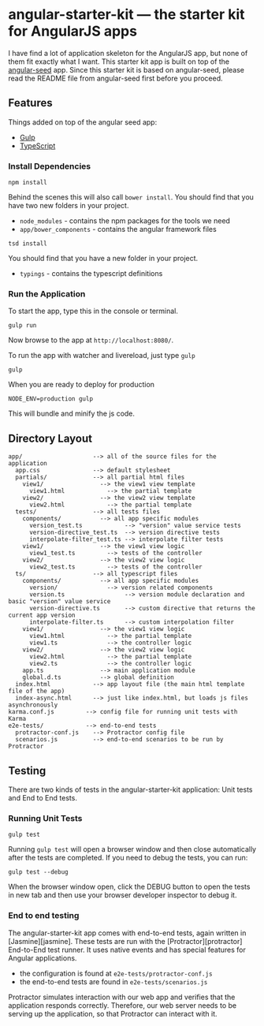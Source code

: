 # angular-starter-kit — the starter kit for AngularJS apps

I have find a lot of application skeleton for the AngularJS app, but none of them fit exactly what
I want. This starter kit app is built on top of the [angular-seed](https://github.com/angular/angular-seed) app.
Since this starter kit is based on angular-seed, please read the README file from angular-seed first before 
you proceed. 

## Features

Things added on top of the angular seed app:

* [Gulp](http://gulpjs.com/)
* [TypeScript](http://www.typescriptlang.org/)

### Install Dependencies

```
npm install
```

Behind the scenes this will also call `bower install`.  You should find that you have two new
folders in your project.

* `node_modules` - contains the npm packages for the tools we need
* `app/bower_components` - contains the angular framework files

```
tsd install
```

You should find that you have a new folder in your project.

* `typings` - contains the typescript definitions

### Run the Application

To start the app, type this in the console or terminal.

```
gulp run
```

Now browse to the app at `http://localhost:8080/`.

To run the app with watcher and livereload, just type `gulp`

```
gulp
```

When you are ready to deploy for production

```
NODE_ENV=production gulp
```

This will bundle and minify the js code.

## Directory Layout

```
app/                    --> all of the source files for the application
  app.css               --> default stylesheet
  partials/             --> all partial html files
    view1/                --> the view1 view template
      view1.html            --> the partial template
    view2/                --> the view2 view template
      view2.html            --> the partial template
  tests/                --> all tests files
    components/           --> all app specific modules
      version_test.ts            --> "version" value service tests
      version-directive_test.ts  --> version directive tests
      interpolate-filter_test.ts --> interpolate filter tests
    view1/                --> the view1 view logic
      view1_test.ts         --> tests of the controller
    view2/                --> the view2 view logic
      view2_test.ts         --> tests of the controller
  ts/                   --> all typescript files
    components/           --> all app specific modules
      version/              --> version related components
      version.ts                 --> version module declaration and basic "version" value service
      version-directive.ts       --> custom directive that returns the current app version
      interpolate-filter.ts      --> custom interpolation filter
    view1/                --> the view1 view logic
      view1.html            --> the partial template
      view1.ts              --> the controller logic
    view2/                --> the view2 view logic
      view2.html            --> the partial template
      view2.ts              --> the controller logic
    app.ts                --> main application module
    global.d.ts           --> global definition
  index.html            --> app layout file (the main html template file of the app)
  index-async.html      --> just like index.html, but loads js files asynchronously
karma.conf.js         --> config file for running unit tests with Karma
e2e-tests/            --> end-to-end tests
  protractor-conf.js    --> Protractor config file
  scenarios.js          --> end-to-end scenarios to be run by Protractor
```

## Testing

There are two kinds of tests in the angular-starter-kit application: Unit tests and End to End tests.

### Running Unit Tests

```
gulp test
```

Running `gulp test` will open a browser window and then close automatically after the tests are completed.
If you need to debug the tests, you can run:

```
gulp test --debug
```

When the browser window open, click the DEBUG button to open the tests in new tab and then use your browser 
developer inspector to debug it.


### End to end testing

The angular-starter-kit app comes with end-to-end tests, again written in [Jasmine][jasmine]. These tests
are run with the [Protractor][protractor] End-to-End test runner.  It uses native events and has
special features for Angular applications.

* the configuration is found at `e2e-tests/protractor-conf.js`
* the end-to-end tests are found in `e2e-tests/scenarios.js`

Protractor simulates interaction with our web app and verifies that the application responds
correctly. Therefore, our web server needs to be serving up the application, so that Protractor
can interact with it.
